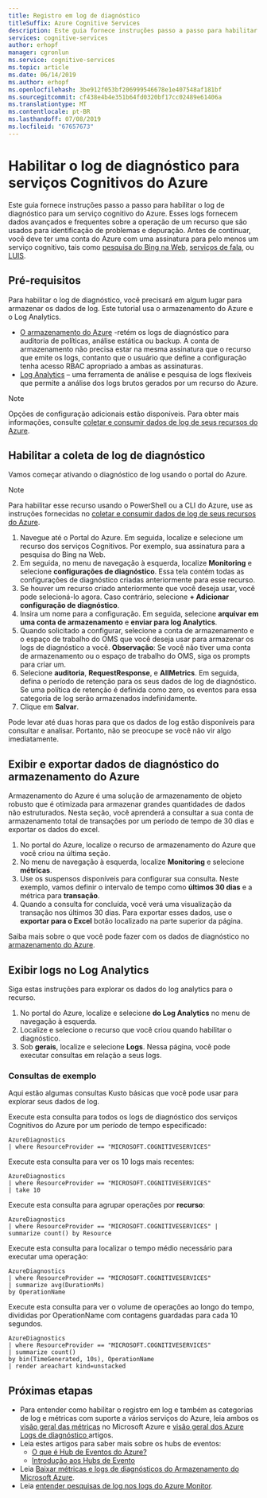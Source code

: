 ```yaml
---
title: Registro em log de diagnóstico
titleSuffix: Azure Cognitive Services
description: Este guia fornece instruções passo a passo para habilitar o log de diagnóstico para um serviço cognitivo do Azure. Esses logs fornecem dados avançados e frequentes sobre a operação de um recurso que são usados para identificação de problemas e depuração.
services: cognitive-services
author: erhopf
manager: cgronlun
ms.service: cognitive-services
ms.topic: article
ms.date: 06/14/2019
ms.author: erhopf
ms.openlocfilehash: 3be912f053bf206999546678e1e407548af181bf
ms.sourcegitcommit: cf438e4b4e351b64fd0320bf17cc02489e61406a
ms.translationtype: MT
ms.contentlocale: pt-BR
ms.lasthandoff: 07/08/2019
ms.locfileid: "67657673"
---
```

# <a name="enable-diagnostic-logging-for-azure-cognitive-services"></a>Habilitar o log de diagnóstico para serviços Cognitivos do Azure

Este guia fornece instruções passo a passo para habilitar o log de diagnóstico para um serviço cognitivo do Azure. Esses logs fornecem dados avançados e frequentes sobre a operação de um recurso que são usados para identificação de problemas e depuração. Antes de continuar, você deve ter uma conta do Azure com uma assinatura para pelo menos um serviço cognitivo, tais como [pesquisa do Bing na Web](https://docs.microsoft.com/azure/cognitive-services/bing-web-search/overview), [serviços de fala](https://docs.microsoft.com/azure/cognitive-services/speech-service/overview), ou [LUIS](https://docs.microsoft.com/azure/cognitive-services/luis/what-is-luis).

## <a name="prerequisites"></a>Pré-requisitos

Para habilitar o log de diagnóstico, você precisará em algum lugar para armazenar os dados de log. Este tutorial usa o armazenamento do Azure e o Log Analytics.

* [O armazenamento do Azure](https://docs.microsoft.com/azure/monitoring-and-diagnostics/monitoring-archive-diagnostic-logs) -retém os logs de diagnóstico para auditoria de políticas, análise estática ou backup. A conta de armazenamento não precisa estar na mesma assinatura que o recurso que emite os logs, contanto que o usuário que define a configuração tenha acesso RBAC apropriado a ambas as assinaturas.
* [Log Analytics](https://docs.microsoft.com/azure/monitoring-and-diagnostics/monitor-stream-diagnostic-logs-log-analytics) – uma ferramenta de análise e pesquisa de logs flexíveis que permite a análise dos logs brutos gerados por um recurso do Azure.

> [!NOTE]
> Opções de configuração adicionais estão disponíveis. Para obter mais informações, consulte [coletar e consumir dados de log de seus recursos do Azure](https://docs.microsoft.com/azure/azure-monitor/platform/diagnostic-logs-overview).

## <a name="enable-diagnostic-log-collection"></a>Habilitar a coleta de log de diagnóstico  

Vamos começar ativando o diagnóstico de log usando o portal do Azure.

> [!NOTE]
> Para habilitar esse recurso usando o PowerShell ou a CLI do Azure, use as instruções fornecidas no [coletar e consumir dados de log de seus recursos do Azure](https://docs.microsoft.com/azure/azure-monitor/platform/diagnostic-logs-overview#diagnostic-settings).

1. Navegue até o Portal do Azure. Em seguida, localize e selecione um recurso dos serviços Cognitivos. Por exemplo, sua assinatura para a pesquisa do Bing na Web.   
2. Em seguida, no menu de navegação à esquerda, localize **Monitoring** e selecione **configurações de diagnóstico**. Essa tela contém todas as configurações de diagnóstico criadas anteriormente para esse recurso.
3. Se houver um recurso criado anteriormente que você deseja usar, você pode selecioná-lo agora. Caso contrário, selecione **+ Adicionar configuração de diagnóstico**.
4. Insira um nome para a configuração. Em seguida, selecione **arquivar em uma conta de armazenamento** e **enviar para log Analytics**.
5. Quando solicitado a configurar, selecione a conta de armazenamento e o espaço de trabalho do OMS que você deseja usar para armazenar os logs de diagnóstico a você. **Observação**: Se você não tiver uma conta de armazenamento ou o espaço de trabalho do OMS, siga os prompts para criar um.
6. Selecione **auditoria**, **RequestResponse**, e **AllMetrics**. Em seguida, defina o período de retenção para os seus dados de log de diagnóstico. Se uma política de retenção é definida como zero, os eventos para essa categoria de log serão armazenados indefinidamente.
7. Clique em **Salvar**.

Pode levar até duas horas para que os dados de log estão disponíveis para consultar e analisar. Portanto, não se preocupe se você não vir algo imediatamente.

## <a name="view-and-export-diagnostic-data-from-azure-storage"></a>Exibir e exportar dados de diagnóstico do armazenamento do Azure

Armazenamento do Azure é uma solução de armazenamento de objeto robusto que é otimizada para armazenar grandes quantidades de dados não estruturados. Nesta seção, você aprenderá a consultar a sua conta de armazenamento total de transações por um período de tempo de 30 dias e exportar os dados do excel.

1. No portal do Azure, localize o recurso de armazenamento do Azure que você criou na última seção.
2. No menu de navegação à esquerda, localize **Monitoring** e selecione **métricas**.
3. Use os suspensos disponíveis para configurar sua consulta. Neste exemplo, vamos definir o intervalo de tempo como **últimos 30 dias** e a métrica para **transação**.
4. Quando a consulta for concluída, você verá uma visualização da transação nos últimos 30 dias. Para exportar esses dados, use o **exportar para o Excel** botão localizado na parte superior da página.

Saiba mais sobre o que você pode fazer com os dados de diagnóstico no [armazenamento do Azure](https://docs.microsoft.com/azure/storage/blobs/storage-blobs-introduction).

## <a name="view-logs-in-log-analytics"></a>Exibir logs no Log Analytics

Siga estas instruções para explorar os dados do log analytics para o recurso.

1. No portal do Azure, localize e selecione **do Log Analytics** no menu de navegação à esquerda.
2. Localize e selecione o recurso que você criou quando habilitar o diagnóstico.
3. Sob **gerais**, localize e selecione **Logs**. Nessa página, você pode executar consultas em relação a seus logs.

### <a name="sample-queries"></a>Consultas de exemplo

Aqui estão algumas consultas Kusto básicas que você pode usar para explorar seus dados de log.

Execute esta consulta para todos os logs de diagnóstico dos serviços Cognitivos do Azure por um período de tempo especificado:

```kusto
AzureDiagnostics
| where ResourceProvider == "MICROSOFT.COGNITIVESERVICES"
```

Execute esta consulta para ver os 10 logs mais recentes:

```kusto
AzureDiagnostics
| where ResourceProvider == "MICROSOFT.COGNITIVESERVICES"
| take 10
```

Execute esta consulta para agrupar operações por **recurso**:

```kusto
AzureDiagnostics
| where ResourceProvider == "MICROSOFT.COGNITIVESERVICES" |
summarize count() by Resource
```
Execute esta consulta para localizar o tempo médio necessário para executar uma operação:

```kusto
AzureDiagnostics
| where ResourceProvider == "MICROSOFT.COGNITIVESERVICES"
| summarize avg(DurationMs)
by OperationName
```

Execute esta consulta para ver o volume de operações ao longo do tempo, divididas por OperationName com contagens guardadas para cada 10 segundos.

```kusto
AzureDiagnostics
| where ResourceProvider == "MICROSOFT.COGNITIVESERVICES"
| summarize count()
by bin(TimeGenerated, 10s), OperationName
| render areachart kind=unstacked
```

## <a name="next-steps"></a>Próximas etapas

* Para entender como habilitar o registro em log e também as categorias de log e métricas com suporte a vários serviços do Azure, leia ambos os [visão geral das métricas](https://docs.microsoft.com/azure/monitoring-and-diagnostics/monitoring-overview-metrics) no Microsoft Azure e [visão geral dos Azure Logs de diagnóstico ](https://docs.microsoft.com/azure/azure-monitor/platform/diagnostic-logs-overview) artigos.
* Leia estes artigos para saber mais sobre os hubs de eventos:
  * [O que é Hub de Eventos do Azure?](https://docs.microsoft.com/azure/event-hubs/event-hubs-what-is-event-hubs)
  * [Introdução aos Hubs de Evento](https://docs.microsoft.com/azure/event-hubs/event-hubs-csharp-ephcs-getstarted)
* Leia [Baixar métricas e logs de diagnósticos do Armazenamento do Microsoft Azure](https://docs.microsoft.com/azure/storage/blobs/storage-quickstart-blobs-dotnet#download-blobs).
* Leia [entender pesquisas de log nos logs do Azure Monitor](https://docs.microsoft.com/azure/log-analytics/log-analytics-log-search-new).
